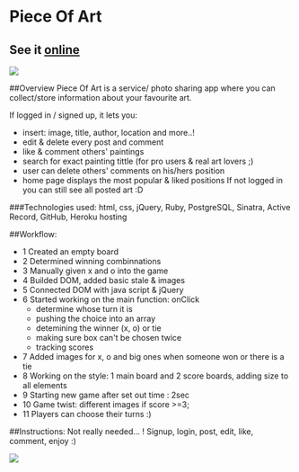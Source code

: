 # Piece Of Art

## See it [online](https://magdalenabialon.github.io/TicTacToe/)
![](http://1.bp.blogspot.com/-E_KisiFqhKw/U017Gz3InjI/AAAAAAAABY8/cPo3foI-NHU/s1600/275225_Papel-de-Parede-O-Nascimento-de-Venus-Botticelli_1920x1080.jpg)


##Overview
Piece Of Art is a service/ photo sharing app where you can collect/store information about your favourite art.

If logged in / signed up, it lets you:
- insert: image, title, author, location and more..!
- edit & delete every post and comment
- like & comment others' paintings
- search for exact painting tittle (for pro users & real art lovers ;)
- user can delete others' comments on his/hers position
- home page displays the most popular & liked positions
If not logged in you can still see all posted art :D


###Technologies used:
html, css, jQuery, Ruby, PostgreSQL, Sinatra, Active Record, GitHub, Heroku hosting



##Workflow:

- 1 Created an empty board
- 2 Determined winning combinnations
- 3 Manually given x and o into the game
- 4 Builded DOM, added basic stale & images
- 5 Connected DOM with java script & jQuery
- 6 Started working on the main function: onClick
    - determine whose turn it is
    - pushing the choice into an array
    - detemining the winner (x, o) or tie
    - making sure box can't be chosen twice
    - tracking scores
- 7 Added images for x, o and big ones when someone won or there is a tie
- 8 Working on the style: 1 main board and 2 score boards, adding size to all elements
- 9 Starting new game after set out time : 2sec
- 10 Game twist: different images if score >=3;
- 11 Players can choose their turns :)


##Instructions: Not really needed... !
Signup, login, post, edit, like, comment, enjoy :)

![](http://www.symmetrymagazine.org/sites/default/files/styles/2015_hero/public/images/standard/Louvre_pyramid-s_0.jpg?itok=yrVkzT7J)
